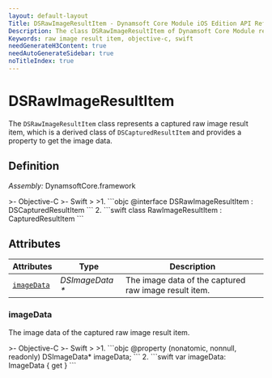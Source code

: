 ```yaml
---
layout: default-layout
Title: DSRawImageResultItem - Dynamsoft Core Module iOS Edition API Reference
Description: The class DSRawImageResultItem of Dynamsoft Core Module represents a captured raw image result item, which provides an property to get the image data.
Keywords: raw image result item, objective-c, swift
needGenerateH3Content: true
needAutoGenerateSidebar: true
noTitleIndex: true
---
```


# DSRawImageResultItem

The `DSRawImageResultItem` class represents a captured raw image result item, which is a derived class of `DSCapturedResultItem` and provides a property to get the image data.

## Definition

*Assembly:* DynamsoftCore.framework

<div class="sample-code-prefix"></div>
>- Objective-C
>- Swift
>
>1. 
```objc
@interface DSRawImageResultItem : DSCapturedResultItem
```
2. 
```swift
class RawImageResultItem : CapturedResultItem
```

## Attributes

| Attributes | Type | Description |
| ---------- | ---- | ----------- |
| [`imageData`](#imagedata) | *DSImageData \** | The image data of the captured raw image result item. |

### imageData

The image data of the captured raw image result item.

<div class="sample-code-prefix"></div>
>- Objective-C
>- Swift
>
>1. 
```objc
@property (nonatomic, nonnull, readonly) DSImageData* imageData;
```
2. 
```swift
var imageData: ImageData { get }
```
